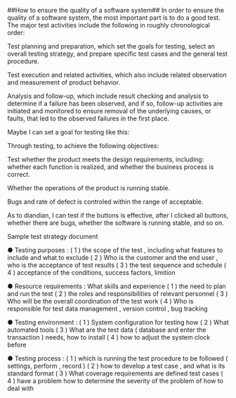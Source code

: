 ##How to ensure the quality of a software system##
In order to ensure the quality of a software system, the most important part is to do a good test. The major test activities include the following in roughly chronological order:

Test planning and preparation, which set the goals for testing, select an overall testing strategy, and prepare specific test cases and the general test procedure.

Test execution and related activities, which also include related observation and measurement of product behavior.

Analysis and follow-up, which include result checking and analysis to determine if a failure has been observed, and if so, follow-up activities are initiated and monitored to ensure removal of the underlying causes, or faults, that led to the observed failures in the first place.

Maybe I can set a goal for testing like this:

Through testing, to achieve the following objectives: 

Test whether the product meets the design requirements, including: whether each function is realized, and whether the business process is correct. 

Whether the operations of the product is running stable. 

Bugs and rate of defect is controled within the range of acceptable.

As to diandian, I can test if the buttons is effective, after I clicked all buttons, whether there are bugs, whether the software is running stable, and so on.

Sample test strategy document

● Testing purposes :
( 1 ) the scope of the test , including what features to include and what to exclude
( 2 ) Who is the customer and the end user , who is the acceptance of test results 
( 3 ) the test sequence and schedule
( 4 ) acceptance of the conditions, success factors, limition

● Resource requirements :
What skills and experience
( 1 ) the need to plan and run the test
( 2 ) the roles and responsibilities of relevant personnel
( 3 ) Who will be the overall coordination of the test work
( 4 ) Who is responsible for test data management , version control , bug tracking

● Testing environment :
( 1 ) System configuration for testing how
( 2 ) What automated tools
( 3 ) What are the test data ( database and enter the transaction ) needs, how to install
( 4 ) how to adjust the system clock before

● Testing process :
( 1 ) which is running the test procedure to be followed ( settings, perform , record )
( 2 ) how to develop a test case , and what is its standard format
( 3 ) What  coverage requirements are defined test cases
( 4 ) have a problem how to determine the severity of the problem of how to deal with

